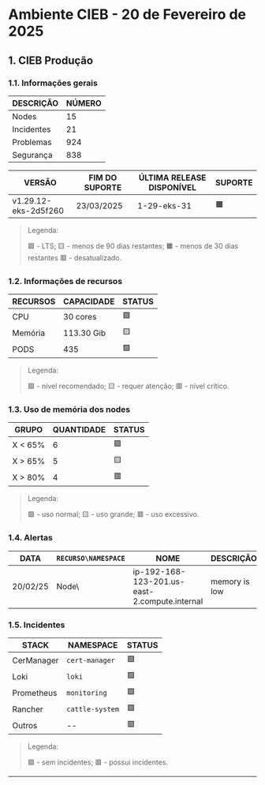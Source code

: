 # Ambiente CIEB - 20 de Fevereiro de 2025

## 1. CIEB Produção
### 1.1. Informações gerais
| DESCRIÇÃO  | NÚMERO |
|------------|--------|
| Nodes      |     15 |
| Incidentes |     21 |
| Problemas  |    924 |
| Segurança  |    838 |



|        VERSÃO        | FIM DO SUPORTE | ÚLTIMA RELEASE DISPONÍVEL | SUPORTE |
|----------------------|----------------|---------------------------|---------|
| v1.29.12-eks-2d5f260 | 23/03/2025     | 1-29-eks-31               | 🟧      |

> Legenda:
>
> 🟩 - LTS; 🟨 - menos de 90 dias restantes; 🟧 - menos de 30 dias restantes 🟥 - desatualizado.


### 1.2. Informações de recursos
| RECURSOS | CAPACIDADE | STATUS |
|----------|------------|--------|
| CPU      | 30 cores   | 🟩     |
| Memória  | 113.30 Gib | 🟨     |
| PODS     |        435 | 🟩     |

> Legenda:
>
> 🟩 - nível recomendado; 🟨 - requer atenção; 🟥 - nível crítico.


### 1.3. Uso de memória dos nodes
|  GRUPO  | QUANTIDADE | STATUS |
|---------|------------|--------|
| X < 65% |          6 | 🟩     |
| X > 65% |          5 | 🟨     |
| X > 80% |          4 | 🟥     |

> Legenda:
>
> 🟩 - uso normal; 🟨 - uso grande; 🟥 - uso excessivo.


### 1.4. Alertas
|   DATA   | `RECURSO\NAMESPACE` |                     NOME                      |   DESCRIÇÃO   |
|----------|---------------------|-----------------------------------------------|---------------|
| 20/02/25 | Node\               | ip-192-168-123-201.us-east-2.compute.internal | memory is low |



### 1.5. Incidentes
|   STACK    |    NAMESPACE    | STATUS |
|------------|-----------------|--------|
| CerManager | `cert-manager`  | 🟩     |
| Loki       | `loki`          | 🟩     |
| Prometheus | `monitoring`    | 🟩     |
| Rancher    | `cattle-system` | 🟩     |
| Outros     | --              | 🟥     |

> Legenda:
>
> 🟩 - sem incidentes; 🟥 - possui incidentes.
---

